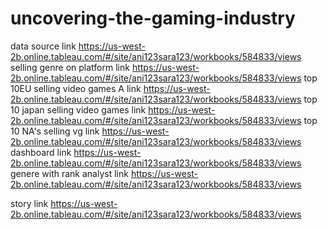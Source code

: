 # uncovering-the-gaming-industry
data source link https://us-west-2b.online.tableau.com/#/site/ani123sara123/workbooks/584833/views  
selling genre on platform link   https://us-west-2b.online.tableau.com/#/site/ani123sara123/workbooks/584833/views
top 10EU selling video games A link https://us-west-2b.online.tableau.com/#/site/ani123sara123/workbooks/584833/views
top 10 japan selling video games link https://us-west-2b.online.tableau.com/#/site/ani123sara123/workbooks/584833/views
top 10 NA's selling vg link  https://us-west-2b.online.tableau.com/#/site/ani123sara123/workbooks/584833/views
dashboard link https://us-west-2b.online.tableau.com/#/site/ani123sara123/workbooks/584833/views
genere with rank analyst link https://us-west-2b.online.tableau.com/#/site/ani123sara123/workbooks/584833/views    

story link https://us-west-2b.online.tableau.com/#/site/ani123sara123/workbooks/584833/views   

 

